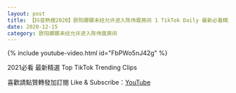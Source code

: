 ```yaml
---
layout: post
title: 【抖音熱搜2020】欧阳娜娜未经允许进入陈伟霆房间 1 TikTok Daily 最新必看精選合集2020 12 15
date: 2020-12-15
category: 欧阳娜娜未经允许进入陈伟霆房间
---
```


{% include youtube-video.html id="FbPWo5nJ42g" %}

2021必看 最新精選 Top TikTok Trending Clips

喜歡請點贊轉發加訂閱 Like & Subscribe：[YouTube](https://www.youtube.com/channel/UCAoR7VcanIPd04uEq_GIylA/videos)

